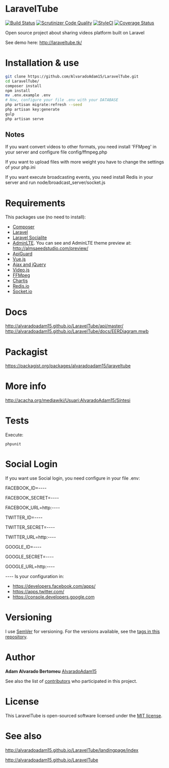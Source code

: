 # LaravelTube
[![Build Status](https://travis-ci.org/AlvaradoAdam15/LaravelTube.svg?branch=master)](https://travis-ci.org/AlvaradoAdam15/LaravelTube)
[![Scrutinizer Code Quality](https://scrutinizer-ci.com/g/AlvaradoAdam15/LaravelTube/badges/quality-score.png?b=master)](https://scrutinizer-ci.com/g/AlvaradoAdam15/LaravelTube/?branch=master)
[![StyleCI](https://styleci.io/repos/56526883/shield)](https://styleci.io/repos/56526883)
[![Coverage Status](https://coveralls.io/repos/github/AlvaradoAdam15/LaravelTube/badge.svg?branch=master)](https://coveralls.io/github/AlvaradoAdam15/LaravelTube?branch=master)

Open source project about sharing videos platform built on Laravel

See demo here:
 http://laraveltube.tk/

# Installation & use

```bash
git clone https://github.com/AlvaradoAdam15/LaravelTube.git
cd LaravelTube/
composer install
npm install
mv .env.example .env
# Now, configure your file .env with your DATABASE
php artisan migrate:refresh --seed
php artisan key:generate
gulp
php artisan serve
```
## Notes
If you want convert videos to other formats, you need install 'FFMpeg' in your server and configure file config/ffmpeg.php

If you want to upload files with more weight you have to change the settings of your php.ini

If you want execute broadcasting events, you need install Redis in your server and run node/broadcast_server/socket.js

# Requirements
This packages use (no need to install):

* [Composer](https://getcomposer.org/)
* [Laravel](http://laravel.com/)
* [Laravel Socialite](https://github.com/laravel/socialite)
* [AdminLTE](https://github.com/almasaeed2010/AdminLTE). You can see and AdminLTE theme preview at: http://almsaeedstudio.com/preview/
* [ApiGuard](https://github.com/chrisbjr/api-guard)
* [Vue.js](https://vuejs.org/)
* [Ajax and jQuery](http://api.jquery.com/jquery.ajax/)
* [Video.js](http://videojs.com/)
* [FFMpeg](https://github.com/linkthrow/ffmpeg)
* [Chartjs](http://www.chartjs.org/)
* [Redis.io](http://redis.io/)
* [Socket.io](http://socket.io/)

# Docs
http://alvaradoadam15.github.io/LaravelTube/api/master/
http://alvaradoadam15.github.io/LaravelTube/docs/EERDiagram.mwb

# Packagist
https://packagist.org/packages/alvaradoadam15/laraveltube

# More info
http://acacha.org/mediawiki/Usuari:AlvaradoAdam15/Síntesi

# Tests

Execute:

```
phpunit
```

# Social Login
If you want use Social login, you need configure in your file .env:

FACEBOOK_ID=*----*

FACEBOOK_SECRET=*----*

FACEBOOK_URL=http:*----*

TWITTER_ID=*----*

TWITTER_SECRET=*----*

TWITTER_URL=http:*----*

GOOGLE_ID=*----*

GOOGLE_SECRET=*----*

GOOGLE_URL=http:*----*

*----* Is your configuration in:
* https://developers.facebook.com/apps/
* https://apps.twitter.com/
* https://console.developers.google.com

# Versioning

I use [SemVer](http://semver.org/) for versioning. For the versions available, see the [tags in this repository](https://github.com/AlvaradoAdam15/LaravelTube/tags).

# Author

**Adam Alvarado Bertomeu** [AlvaradoAdam15](https://github.com/AlvaradoAdam15)

See also the list of [contributors](https://github.com/AlvaradoAdam15/LaravelTube/graphs/contributors) who participated in this project.

# License
This LaravelTube is open-sourced software licensed under the [MIT license](http://opensource.org/licenses/MIT).

# See also
http://alvaradoadam15.github.io/LaravelTube/landingpage/index

http://alvaradoadam15.github.io/LaravelTube
